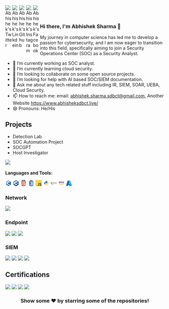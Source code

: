 
<a href="https://twitter.com/">
  <img align="left" alt="Abhishek's Twitter" width="22px" src="https://cdn.jsdelivr.net/npm/simple-icons@v3/icons/twitter.svg" />
</a>
<a href="https://www.linkedin.com/in/">
  <img align="left" alt="Abhishek's Linkdein" width="22px" src="https://cdn.jsdelivr.net/npm/simple-icons@v3/icons/linkedin.svg" />
</a>
<a href="https://github.com/sharma005">
  <img align="left" alt="Abhishek's Github" width="22px" src="https://cdn.jsdelivr.net/npm/simple-icons@v3/icons/github.svg" />
</a>

<a href="https://www.instagram.com/">
  <img align="left" alt="Abhishek's Instagram" width="22px" src="https://cdn.jsdelivr.net/npm/simple-icons@v3/icons/instagram.svg" />
</a>
<a href="https://www.facebook.com/">
  <img align="left" alt="Abhishek's Facebook" width="22px" src="https://cdn.jsdelivr.net/npm/simple-icons@v3/icons/facebook.svg" />
</a>

<br/>
<br/>


### Hi there, I'm Abhishek Sharma 👋

My journey in computer science has led me to develop a passion for cybersecurity, and I am now eager to transition into this field, specifically aiming to join a Security Operations Center (SOC) as a Security Analyst.

- 🔭 I’m currently working as SOC analyst.
- 🌱 I’m currently learning cloud security.
- 👯 I’m looking to collaborate on some open source projects.
- 🤔 I’m looking for help with AI based SOC/SIEM documentation.
- 💬 Ask me about any tech related stuff including IR, SIEM, SOAR, UEBA, Cloud Security.
- 📫 How to reach me: email: abhishek.sharma.sdbct@gmail.com, Another Website https://www.abhisheksdbct.live/
- 😄 Pronouns: He/His

## Projects
- Detection Lab
- SOC Automation Project
- SOCGPT
- Host Investigator

<img src="https://github-readme-stats.vercel.app/api?username=sharma005&&show_icons=true&title_color=ffffff&icon_color=bb2acf&text_color=daf7dc&bg_color=151515">


**Languages and Tools:**  

<code><img height="20" src="https://raw.githubusercontent.com/github/explore/80688e429a7d4ef2fca1e82350fe8e3517d3494d/topics/c/c.png"></code>
<code><img height="20" src="https://raw.githubusercontent.com/github/explore/main/topics/cpp/cpp.png"></code>
<code><img height="20" src="https://raw.githubusercontent.com/github/explore/80688e429a7d4ef2fca1e82350fe8e3517d3494d/topics/html/html.png"></code>
<code><img height="20" src="https://raw.githubusercontent.com/github/explore/80688e429a7d4ef2fca1e82350fe8e3517d3494d/topics/css/css.png"></code>
<code><img height="20" src="https://raw.githubusercontent.com/github/explore/80688e429a7d4ef2fca1e82350fe8e3517d3494d/topics/javascript/javascript.png"></code>
<code><img height="20" src="https://raw.githubusercontent.com/github/explore/80688e429a7d4ef2fca1e82350fe8e3517d3494d/topics/python/python.png"></code>
<code><img height="20" src="https://raw.githubusercontent.com/github/explore/80688e429a7d4ef2fca1e82350fe8e3517d3494d/topics/flask/flask.png"></code>
<code><img height="20" src="https://raw.githubusercontent.com/github/explore/main/topics/aws/aws.png"></code>
<code><img height="20" src="https://raw.githubusercontent.com/github/explore/main/topics/azure/azure.png"></code>

### Network
<div>
    <img src="https://img.shields.io/badge/-Wireshark-1679A7?&style=for-the-badge&logo=Wireshark&logoColor=white" />
</div>

### Endpoint
<div>
    <img src="https://img.shields.io/badge/-CrowdStrike-E01E37?&style=for-the-badge&logo=CrowdStrike&logoColor=white" />
    <img src="https://img.shields.io/badge/-Microsoft_Defender_for_Endpoint-00A4EF?&style=for-the-badge&logo=Microsoft&logoColor=white" />
    <img src="https://img.shields.io/badge/-Trend%20Micro-D71921?&style=for-the-badge&logo=Trend-Micro&logoColor=white" />
</div>

### SIEM
<div>
    <img src="https://img.shields.io/badge/-Microsoft_Sentinel-0078D4?&style=for-the-badge&logo=Microsoft&logoColor=white" />
    <img src="https://img.shields.io/badge/-Splunk-000000?&style=for-the-badge&logo=Splunk&logoColor=white" />
    <img src="https://img.shields.io/badge/-Elastic-005571?&style=for-the-badge&logo=Elastic&logoColor=white" />
    <img src="https://img.shields.io/badge/-Coralogix-3E9ADB?&style=for-the-badge&logo=Coralogix&logoColor=white" />
</div>

## Certifications
<div>
<img src="https://img.shields.io/badge/-Splunk%20Power%20User-009639?&style=for-the-badge&logo=Splunk&logoColor=white" />
<img src="https://img.shields.io/badge/-SC--200-0078D4?&style=for-the-badge&logo=Microsoft&logoColor=white" />
<img src="https://img.shields.io/badge/-CEH-000000?&style=for-the-badge&logo=Hack-The-Box&logoColor=white" />
<img src="https://img.shields.io/badge/-AWS%20Cloud%20Practitioner-232F3E?&style=for-the-badge&logo=Amazon-AWS&logoColor=white" />
</div>

<div align="center">

### Show some ❤️ by starring some of the repositories!

</div>

